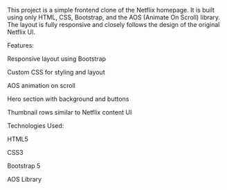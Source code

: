 This project is a simple frontend clone of the Netflix homepage. It is built using only HTML, CSS, Bootstrap, and the AOS (Animate On Scroll) library. The layout is fully responsive and closely follows the design of the original Netflix UI.

Features:

Responsive layout using Bootstrap

Custom CSS for styling and layout

AOS animation on scroll

Hero section with background and buttons

Thumbnail rows similar to Netflix content UI

Technologies Used:

HTML5

CSS3

Bootstrap 5

AOS Library
